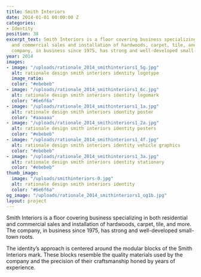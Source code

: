 ```yaml
---
title: Smith Interiors
date: 2014-01-01 00:00:00 Z
categories:
- Identity
position: 38
excerpt_text: Smith Interiors is a floor covering business specializing in both residential
  and commercial sales and installation of hardwoods, carpet, tile, and more. The
  company, in business since 1975, has strong and well-developed small-town roots.
year: 2014
images:
- image: "/uploads/rationale_2014_smithinteriors1_5g.jpg"
  alt: rationale design smith interiors identity logotype
  image_ratio: 
  color: "#ebebeb"
- image: "/uploads/rationale_2014_smithinteriors1_6c.jpg"
  alt: rationale design smith interiors identity logomark
  color: "#6e6f6a"
- image: "/uploads/rationale_2014_smithinteriors1_1a.jpg"
  alt: rationale design smith interiors identity poster
  color: "#aaaaaa"
- image: "/uploads/rationale_2014_smithinteriors1_2a.jpg"
  alt: rationale design smith interiors identity posters
  color: "#ebebeb"
- image: "/uploads/rationale_2014_smithinteriors1_4f.jpg"
  alt: rationale design smith interiors identity vehicle graphics
  color: "#ebebeb"
- image: "/uploads/rationale_2014_smithinteriors1_3a.jpg"
  alt: rationale design smith interiors identity stationary
  color: "#ebebeb"
thumb_image:
  image: "/uploads/smithinteriors-0.jpg"
  alt: rationale design smith interiors identity
  color: "#6e6f6a"
og_image: "/uploads/rationale_2014_smithinteriors1_og1b.jpg"
layout: project
---
```


Smith Interiors is a floor covering business specializing in both residential and commercial sales and installation of hardwoods, carpet, tile, and more. The company, in business since 1975, has strong and well-developed small-town roots.

The identity’s approach is centered around the modular blocks of the Smith Interiors mark. These blocks resemble the quality materials used by the company and the precision of their craftsmanship honed by years of experience.